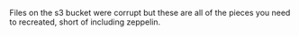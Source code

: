 
Files on the s3 bucket were corrupt but these are all of the pieces you need to recreated, short of including zeppelin.

